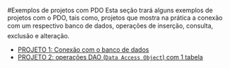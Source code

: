 #Exemplos de projetos com PDO
Esta seção trará alguns exemplos de projetos com o PDO, tais como, projetos que mostra na prática a conexão com um respectivo banco de dados, operações de inserção, consulta, exclusão e alteração. 
* [PROJETO 1: Conexão com o banco de dados](projeto1conexao.md)
* [PROJETO 2: operações DAO (`Data Access Object`) com 1 tabela](projeto2-dao.md)